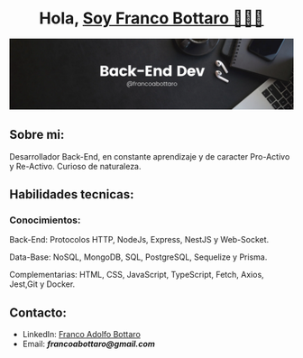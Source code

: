 <h1 align="center"> 
  Hola, <a href="https://www.linkedin.com/in/francoabottaro/">Soy Franco Bottaro 🧑🏻‍💻</a>
</h1>

<img src="./git.png"/>


## Sobre mi:
Desarrollador Back-End, en constante aprendizaje y de caracter Pro-Activo y Re-Activo. Curioso de naturaleza.


## Habilidades tecnicas: 
### Conocimientos:
Back-End: Protocolos HTTP, NodeJs, Express, NestJS y Web-Socket.

Data-Base: NoSQL, MongoDB, SQL, PostgreSQL, Sequelize y Prisma.

Complementarias: HTML, CSS, JavaScript, TypeScript, Fetch, Axios, Jest,Git y Docker.
<br/>

## Contacto:
- LinkedIn: [Franco Adolfo Bottaro](https://www.linkedin.com/in/francoabottaro/) <br/>
- Email: **_francoabottaro@gmail.com_**
